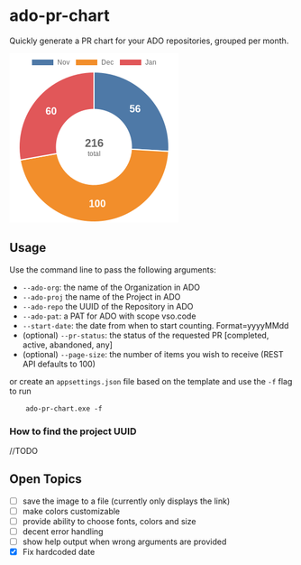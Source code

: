 # ado-pr-chart

Quickly generate a PR chart for your ADO repositories, grouped per month.

![chart](readme.png)

## Usage

Use the command line to pass the following arguments:

- `--ado-org`: the name of the Organization in ADO
- `--ado-proj` the name of the Project in ADO
- `--ado-repo` the UUID of the Repository in ADO
- `--ado-pat`: a PAT for ADO with scope vso.code
- `--start-date`: the date from when to start counting. Format=yyyyMMdd
- (optional) `--pr-status`: the status of the requested PR [completed, active, abandoned, any]
- (optional) `--page-size`: the number of items you wish to receive (REST API defaults to 100)

or create an `appsettings.json` file based on the template and use the `-f` flag to run

```
	ado-pr-chart.exe -f 
```

### How to find the project UUID

//TODO

## Open Topics

- [ ] save the image to a file (currently only displays the link)
- [ ] make colors customizable
- [ ] provide ability to choose fonts, colors and size
- [ ] decent error handling
- [ ] show help output when wrong arguments are provided
- [x] Fix hardcoded date
